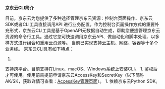 **京东云CLI简介**

目前，京东云为您提供了多种途径管理京东云资源：控制台页面操作、京东云SDK或者CLI工具直接调用API 进行业务配置。作为控制台页面操作方式的重要补充形式，京东云CLI工具是基于OpenAPI元数据自动生成，帮助您便捷管理京东云资源的命令行工具。通过它您可快速调用京东云API、做自动化和脚本处理、以多样方式进行组合和重用云资源等。 当前已实现支持云主机、网络、容器等十多个业务线。 京东云CLI具有如下特点：

1. 
支持跨平台。目前支持在Linux、macOS、Windows系统上安装CLI。
1. 
鉴权后才可使用。使用前需提前申请京东云AccessKey和SecretKey（以下简称AK/SK，获取详情可查看：[AccessKey管理页面](https://uc.jdcloud.com/accesskey/index)）。
1. 
依赖京东云Python SDK。